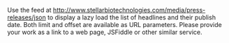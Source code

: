Use the feed at http://www.stellarbiotechnologies.com/media/press-releases/json to display a lazy load the list of headlines and their publish date. Both limit and offset are available as URL parameters. Please provide your work as a link to a web page, JSFiddle or other similar service.
